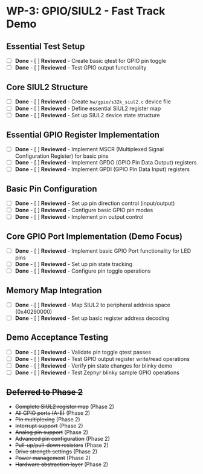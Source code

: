 # WP-3: GPIO/SIUL2 - Fast Track Demo

## Essential Test Setup
- [ ] **Done** - [ ] **Reviewed** - Create basic qtest for GPIO pin toggle
- [ ] **Done** - [ ] **Reviewed** - Test GPIO output functionality

## Core SIUL2 Structure
- [ ] **Done** - [ ] **Reviewed** - Create `hw/gpio/s32k_siul2.c` device file
- [ ] **Done** - [ ] **Reviewed** - Define essential SIUL2 register map
- [ ] **Done** - [ ] **Reviewed** - Set up SIUL2 device state structure

## Essential GPIO Register Implementation
- [ ] **Done** - [ ] **Reviewed** - Implement MSCR (Multiplexed Signal Configuration Register) for basic pins
- [ ] **Done** - [ ] **Reviewed** - Implement GPDO (GPIO Pin Data Output) registers
- [ ] **Done** - [ ] **Reviewed** - Implement GPDI (GPIO Pin Data Input) registers

## Basic Pin Configuration
- [ ] **Done** - [ ] **Reviewed** - Set up pin direction control (input/output)
- [ ] **Done** - [ ] **Reviewed** - Configure basic GPIO pin modes
- [ ] **Done** - [ ] **Reviewed** - Implement pin output control

## Core GPIO Port Implementation (Demo Focus)
- [ ] **Done** - [ ] **Reviewed** - Implement basic GPIO Port functionality for LED pins
- [ ] **Done** - [ ] **Reviewed** - Set up pin state tracking
- [ ] **Done** - [ ] **Reviewed** - Configure pin toggle operations

## Memory Map Integration
- [ ] **Done** - [ ] **Reviewed** - Map SIUL2 to peripheral address space (0x40290000)
- [ ] **Done** - [ ] **Reviewed** - Set up basic register address decoding

## Demo Acceptance Testing
- [ ] **Done** - [ ] **Reviewed** - Validate pin toggle qtest passes
- [ ] **Done** - [ ] **Reviewed** - Test GPIO output register write/read operations
- [ ] **Done** - [ ] **Reviewed** - Verify pin state changes for blinky demo
- [ ] **Done** - [ ] **Reviewed** - Test Zephyr blinky sample GPIO operations

## ~~Deferred to Phase 2~~
- ~~Complete SIUL2 register map~~ (Phase 2)
- ~~All GPIO ports (A-E)~~ (Phase 2)
- ~~Pin multiplexing~~ (Phase 2)
- ~~Interrupt support~~ (Phase 2)
- ~~Analog pin support~~ (Phase 2)
- ~~Advanced pin configuration~~ (Phase 2)
- ~~Pull-up/pull-down resistors~~ (Phase 2)
- ~~Drive strength settings~~ (Phase 2)
- ~~Power management~~ (Phase 2)
- ~~Hardware abstraction layer~~ (Phase 2) 